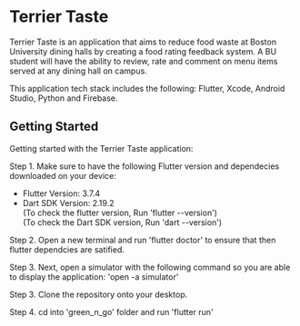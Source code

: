# Terrier Taste

Terrier Taste is an application that aims to reduce food waste at Boston University dining halls by creating a food rating feedback system. A BU student  will have the ability to review, rate and comment on menu items served at any dining hall on campus.

This application tech stack includes the following: Flutter, Xcode, Android Studio, Python and Firebase. 

## Getting Started

Getting started with the Terrier Taste application: 

Step 1. Make sure to have the following Flutter version and dependecies downloaded on your device: 
* Flutter Version: 3.7.4 
* Dart SDK Version: 2.19.2 <br />
(To check the flutter version, Run 'flutter --version')<br />
(To check the Dart SDK version, Run 'dart --version')<br />

Step 2. Open a new terminal and run 'flutter doctor' to ensure that then flutter  dependcies are satified. 

Step 3. Next, open a simulator with the following command so you are able to display the application: 'open -a simulator'

Step 3. Clone the repository onto your desktop. 

Step 4. cd into 'green_n_go' folder and run 'flutter run'
